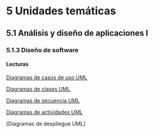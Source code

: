 # 5 Unidades temáticas

## 5.1 Análisis y diseño de aplicaciones I

### 5.1.3 Diseño de software

#### Lecturas

[Diagramas de casos de uso
UML](/2_Tecnicas_y_herramientas/2_4_2_Diagramas_de_casos_de_uso_UML.md)

[Diagramas de clases
UML](/2_Tecnicas_y_herramientas/2_3_1_Diagramas_de_clases_UML.md)

[Diagramas de secuencia
UML](/2_Tecnicas_y_herramientas/2_4_3_Diagramas_de_secuencia_UML.md)

[Diagramas de actividades
UML](/2_Tecnicas_y_herramientas/2_4_1_Diagramas_de_actividades_UML.md)

[Diagramas de despliegue UML]
